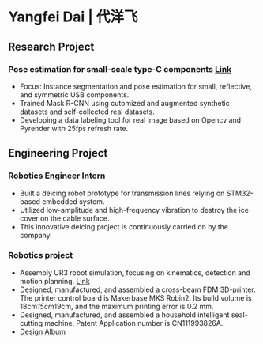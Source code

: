 # Yangfei Dai | 代洋飞

## Research Project
### Pose estimation for small-scale type-C components [Link](https://github.com/yangfei4/Sim2real)
* Focus: Instance segmentation and pose estimation for small, reflective, and symmetric USB components.
* Trained Mask R-CNN using cutomized and augmented synthetic datasets and self-collected real datasets.
* Developing a data labeling tool for real image based on Opencv and Pyrender with 25fps refresh rate.

## Engineering Project
### Robotics Engineer Intern
* Built a deicing robot prototype for transmission lines relying on STM32-based embedded system.
* Utilized low-amplitude and high-frequency vibration to destroy the ice cover on the cable surface.
* This innovative deicing project is continuously carried on by the company.

### Robotics project
* Assembly UR3 robot simulation, focusing on kinematics, detection and motion planning. [Link](https://github.com/yangfei4/Sampling_motion_planning)
* Designed, manufactured, and assembled a cross-beam FDM 3D-printer. The printer control board is Makerbase MKS Robin2. Its build volume is 18cm*15cm*19cm, and the maximum printing error is 0.2 mm.
* Designed, manufactured, and assembled a household intelligent seal-cutting machine. Patent Application number is CN111993826A.
* [Design Album](https://docs.google.com/presentation/d/1WCc1Oo2qfiAW0lD9hJMdXvzPop3QVVFq/edit#slide=id.p1)
